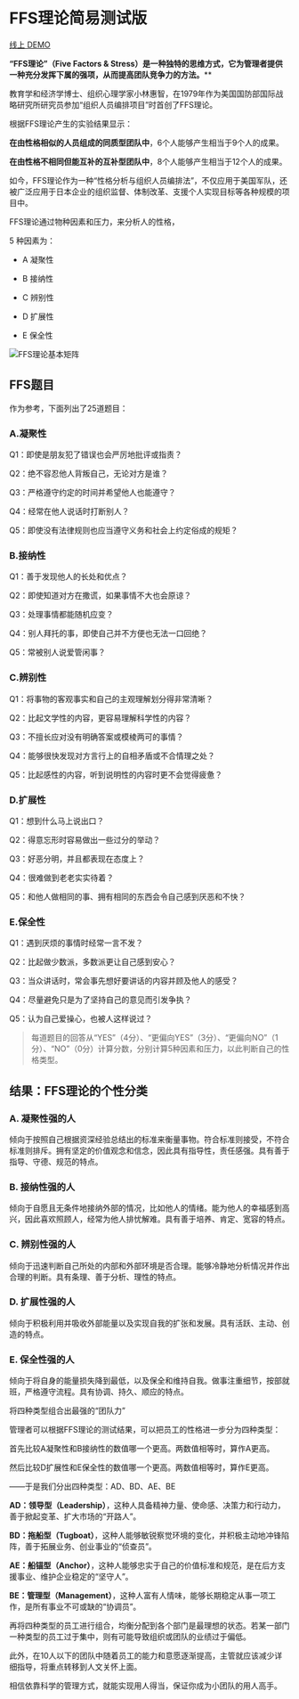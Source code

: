 # FFS理论简易测试版

[线上 DEMO](https://ffs.izhongxia.now.sh)

**“FFS理论”（Five Factors & Stress）是一种独特的思维方式，它为管理者提供一种充分发挥下属的强项，从而提高团队竞争力的方法。****

教育学和经济学博士、组织心理学家小林惠智，在1979年作为美国国防部国际战略研究所研究员参加“组织人员编排项目”时首创了FFS理论。

根据FFS理论产生的实验结果显示：

**在由性格相似的人员组成的同质型团队中**，6个人能够产生相当于9个人的成果。

**在由性格不相同但能互补的互补型团队中**，8个人能够产生相当于12个人的成果。

如今，FFS理论作为一种“性格分析与组织人员编排法”，不仅应用于美国军队，还被广泛应用于日本企业的组织监督、体制改革、支援个人实现目标等各种规模的项目中。

FFS理论通过物种因素和压力，来分析人的性格，

5 种因素为：

- A 凝聚性

- B 接纳性

- C 辨别性

- D 扩展性

- E 保全性

![FFS理论基本矩阵](https://ww4.sinaimg.cn/large/006tNc79ly1g63giwy4r3j30u00m3wgu.jpg)

## FFS题目

作为参考，下面列出了25道题目：

### A.凝聚性

Q1：即使是朋友犯了错误也会严厉地批评或指责？

Q2：绝不容忍他人背叛自己，无论对方是谁？

Q3：严格遵守约定的时间并希望他人也能遵守？

Q4：经常在他人说话时打断别人？

Q5：即使没有法律规则也应当遵守义务和社会上约定俗成的规矩？

### B.接纳性

Q1：善于发现他人的长处和优点？

Q2：即使知道对方在撒谎，如果事情不大也会原谅？

Q3：处理事情都能随机应变？

Q4：别人拜托的事，即使自己并不方便也无法一口回绝？

Q5：常被别人说爱管闲事？

### C.辨别性

Q1：将事物的客观事实和自己的主观理解划分得非常清晰？

Q2：比起文学性的内容，更容易理解科学性的内容？

Q3：不擅长应对没有明确答案或模棱两可的事情？

Q4：能够很快发现对方言行上的自相矛盾或不合情理之处？

Q5：比起感性的内容，听到说明性的内容时更不会觉得疲惫？

### D.扩展性

Q1：想到什么马上说出口？

Q2：得意忘形时容易做出一些过分的举动？

Q3：好恶分明，并且都表现在态度上？

Q4：很难做到老老实实待着？

Q5：和他人做相同的事、拥有相同的东西会令自己感到厌恶和不快？

### E.保全性

Q1：遇到厌烦的事情时经常一言不发？

Q2：比起做少数派，多数派更让自己感到安心？

Q3：当众讲话时，常会事先想好要讲话的内容并顾及他人的感受？

Q4：尽量避免只是为了坚持自己的意见而引发争执？

Q5：认为自己爱操心，也被人这样说过？

> 每道题目的回答从“YES”（4分）、“更偏向YES”（3分）、“更偏向NO”（1分）、“NO”（0分）计算分数，分别计算5种因素和压力，以此判断自己的性格类型。

## 结果：FFS理论的个性分类

### A. 凝聚性强的人

倾向于按照自己根据资深经验总结出的标准来衡量事物。符合标准则接受，不符合标准则排斥。拥有坚定的价值观念和信念，因此具有指导性，责任感强。具有善于指导、守德、规范的特点。

### B. 接纳性强的人

倾向于自愿且无条件地接纳外部的情况，比如他人的情绪。能为他人的幸福感到高兴，因此喜欢照顾人，经常为他人排忧解难。具有善于培养、肯定、宽容的特点。

### C. 辨别性强的人

倾向于迅速判断自己所处的内部和外部环境是否合理。能够冷静地分析情况并作出合理的判断。具有条理、善于分析、理性的特点。

### D. 扩展性强的人

倾向于积极利用并吸收外部能量以及实现自我的扩张和发展。具有活跃、主动、创造的特点。

### E. 保全性强的人

倾向于将自身的能量损失降到最低，以及保全和维持自我。做事注重细节，按部就班，严格遵守流程。具有协调、持久、顺应的特点。

将四种类型组合出最强的“团队力”

管理者可以根据FFS理论的测试结果，可以把员工的性格进一步分为四种类型：

首先比较A凝聚性和B接纳性的数值哪一个更高。两数值相等时，算作A更高。

然后比较D扩展性和E保全性的数值哪一个更高。两数值相等时，算作E更高。

——于是我们分出四种类型：AD、BD、AE、BE

**AD：领导型（Leadership）**，这种人具备精神力量、使命感、决策力和行动力，善于掀起变革、扩大市场的“开路人”。

**BD：拖船型（Tugboat）**，这种人能够敏锐察觉环境的变化，并积极主动地冲锋陷阵，善于拓展业务、创业事业的“侦查员”。

**AE：船锚型（Anchor）**，这种人能够忠实于自己的价值标准和规范，是在后方支援事业、维护企业稳定的“坚守人”。

**BE：管理型（Management）**，这种人富有人情味，能够长期稳定从事一项工作，是所有事业不可或缺的“协调员”。

再将四种类型的员工进行组合，均衡分配到各个部门是最理想的状态。若某一部门一种类型的员工过于集中，则有可能导致组织或团队的业绩过于偏低。

此外，在10人以下的团队中随着员工的能力和意愿逐渐提高，主管就应该减少详细指导，将重点转移到人文关怀上面。

相信依靠科学的管理方式，就能实现用人得当，保证你成为小团队的用人高手。
